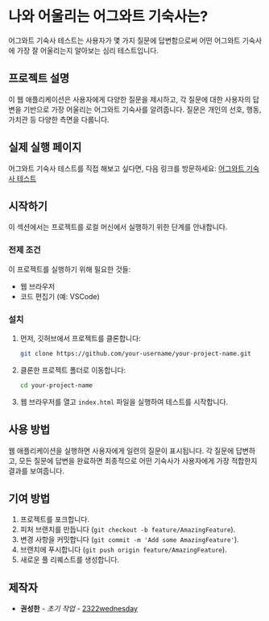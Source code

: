 # 나와 어울리는 어그와트 기숙사는?

어그와트 기숙사 테스트는 사용자가 몇 가지 질문에 답변함으로써 어떤 어그와트 기숙사에 가장 잘 어울리는지 알아보는 심리 테스트입니다.

## 프로젝트 설명

이 웹 애플리케이션은 사용자에게 다양한 질문을 제시하고, 각 질문에 대한 사용자의 답변을 기반으로 가장 어울리는 어그와트 기숙사를 알려줍니다. 질문은 개인의 선호, 행동, 가치관 등 다양한 측면을 다룹니다.

## 실제 실행 페이지

어그와트 기숙사 테스트를 직접 해보고 싶다면, 다음 링크를 방문하세요: [어그와트 기숙사 테스트](https://2322wednesday.github.io/eogwart/dormitorytest/)

## 시작하기

이 섹션에서는 프로젝트를 로컬 머신에서 실행하기 위한 단계를 안내합니다.

### 전제 조건

이 프로젝트를 실행하기 위해 필요한 것들:

- 웹 브라우저
- 코드 편집기 (예: VSCode)

### 설치

1. 먼저, 깃허브에서 프로젝트를 클론합니다:

    ```bash
    git clone https://github.com/your-username/your-project-name.git
    ```

2. 클론한 프로젝트 폴더로 이동합니다:

    ```bash
    cd your-project-name
    ```

3. 웹 브라우저를 열고 `index.html` 파일을 실행하여 테스트를 시작합니다.

## 사용 방법

웹 애플리케이션을 실행하면 사용자에게 일련의 질문이 표시됩니다. 각 질문에 답변하고, 모든 질문에 답변을 완료하면 최종적으로 어떤 기숙사가 사용자에게 가장 적합한지 결과를 보여줍니다.

## 기여 방법

1. 프로젝트를 포크합니다.
2. 피처 브랜치를 만듭니다 (`git checkout -b feature/AmazingFeature`).
3. 변경 사항을 커밋합니다 (`git commit -m 'Add some AmazingFeature'`).
4. 브랜치에 푸시합니다 (`git push origin feature/AmazingFeature`).
5. 새로운 풀 리퀘스트를 생성합니다.

## 제작자

- **권성한** - *초기 작업* - [2322wednesday](https://github.com/2322wednesday)
